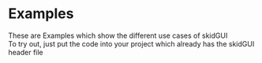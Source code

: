 # Examples
These are Examples which show the different use cases of skidGUI
<br>
To try out, just put the code into your project which already has the skidGUI header file
